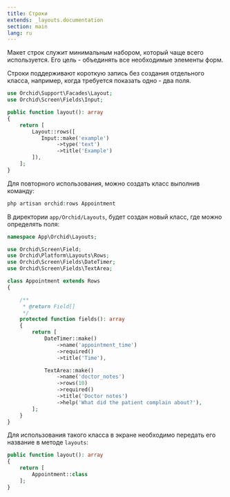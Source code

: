 ```yaml
---
title: Строки
extends: _layouts.documentation
section: main
lang: ru
---
```


Макет строк служит минимальным набором, который чаще всего используется.
Его цель - объединять все необходимые элементы форм.


Строки поддерживают короткую запись без создания отдельного класса,
например, когда требуется показать одно - два поля.

```php
use Orchid\Support\Facades\Layout;
use Orchid\Screen\Fields\Input;

public function layout(): array
{
    return [
        Layout::rows([
           Input::make('example')
                ->type('text')
                ->title('Example')
        ]),
    ];
}
```

Для повторного использования, можно создать класс выполнив команду:

```php
php artisan orchid:rows Appointment
```

В директории `app/Orchid/Layouts`, будет создан новый класс, где можно определять поля:

```php
namespace App\Orchid\Layouts;

use Orchid\Screen\Field;
use Orchid\Platform\Layouts\Rows;
use Orchid\Screen\Fields\DateTimer;
use Orchid\Screen\Fields\TextArea;

class Appointment extends Rows
{

    /**
     * @return Field[]
     */
    protected function fields(): array
    {
        return [
            DateTimer::make()
                ->name('appointment_time')
                ->required()
                ->title('Time'),

            TextArea::make()
                ->name('doctor_notes')
                ->rows(10)
                ->required()
                ->title('Doctor notes')
                ->help('What did the patient complain about?'),
        ];
    }
}
```

Для использования такого класса в экране необходимо передать его название в методе `layouts`:

```php
public function layout(): array
{
    return [
        Appointment::class
    ];
}
```
